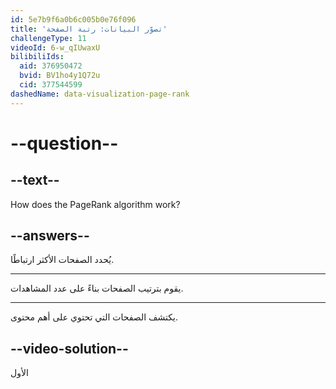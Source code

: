 ```yaml
---
id: 5e7b9f6a0b6c005b0e76f096
title: 'تصوّر البيانات: رتبة الصفحة'
challengeType: 11
videoId: 6-w_qIUwaxU
bilibiliIds:
  aid: 376950472
  bvid: BV1ho4y1Q72u
  cid: 377544599
dashedName: data-visualization-page-rank
---
```


# --question--

## --text--

How does the PageRank algorithm work?

## --answers--

يُحدد الصفحات الأكثر ارتباطًا.

---

يقوم بترتيب الصفحات بناءً على عدد المشاهدات.

---

يكتشف الصفحات التي تحتوي على أهم محتوى.

## --video-solution--

الأول

